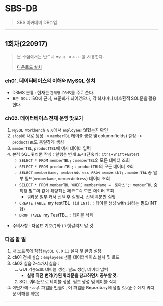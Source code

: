# SBS-DB

> SBS 아카데미 DB수업

***

## 1회차(220917)

> 본 수업에서는 반드시 `MySQL 8.0.11`을 사용한다.
>
>  [다운로드 설치](https://downloads.mysql.com/archives/get/p/25/file/mysql-installer-community-8.0.11.0.msi)
>

### ch01. 데이터베이스의 이해와 MySQL 설치

- DBMS 분류 : 현재는 `관계형 DBMS`를 주로 쓴다.
- `표준 SQL` : ISO에 근거, 표준화가 되어있으나, 각 회사마다 비호환적 SQL문을 활용한다.

### ch02. 데이터베이스 전체 운영 맛보기

1. `MySQL Workbench 8.0`에서 `employees` 얹혔는지 확인
2. `shopDB` 새로 생성 -> `memberTBL` 테이블 생성 및 column(fields) 설정 -> `productTBL`도 동일하게 생성
3. `memberTBL`, `productTBL`에 예시 데이터 입력
4. 본격 SQL 쿼리문 작성 : 실행은 번개 표시(단축키 : `Ctrl`+`Shift`+`Enter`)
   - `SELECT * FROM memberTBL;`   : `memberTBL`의 모든 데이터 조회
   - `SELECT * FROM productTBL;`  : `productTBL`의 모든 데이터 조회
   - `SELECT memberName, memberAddress FROM membertbl;` : `memberTBL` 중 일부 필드(`memberName`, `memberAddress`) 데이터 조회
   - `SELECT * FROM memberTBL WHERE memberName = '토마스';` : `memberTBL` 중 특정 필드의 값에 해당하는 레코드의 모든 데이터 조회
      - 쿼리문 일부 커서 선택 후 실행시, 선택 부분만 실행
   - `CREATE TABLE `my testTBL` (id INT);`  : 테이블 생성 with `id`라는 필드(INT형)
   - `DROP TABLE `my TestTBL`;`             : 테이블 삭제
- 주의사항 : 따옴표 기호(')와 (`) 헷갈리지 말 것.


### 다음 할 일

1. 내 노트북에 직접 `MySQL 8.0.11` 설치 및 환경 설정
2. ch01 전체 실습 : `employees` 샘플 데이터베이스 설치 및 로드
3. ch02 실습 2-4까지 실습 : 
   1. GUI 기능으로 테이블 생성, 필드 생성, 데이터 입력
      - **실행 직전 번역(?)된 쿼리문을 참고하면서 공부할 것.**
   2. SQL 쿼리문으로 테이블 생성, 필드 생성 및 테이블 삭제
4. 어딘가에 `*.sql` 파일을 만들어, 이 파일을 Repository에 올릴 것.(순수 예제 쿼리문 이해를 위한)

***
